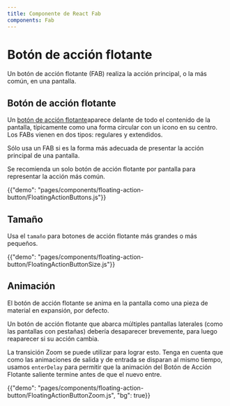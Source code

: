 ```yaml
---
title: Componente de React Fab
components: Fab
---
```


# Botón de acción flotante

<p class="description">Un botón de acción flotante (FAB) realiza la acción principal, o la más común, en una pantalla.</p>

## Botón de acción flotante

Un [botón de acción flotante](https://material.io/design/components/buttons-floating-action-button.html)aparece delante de todo el contenido de la pantalla, típicamente como una forma circular con un icono en su centro. Los FABs vienen en dos tipos: regulares y extendidos.

Sólo usa un FAB si es la forma más adecuada de presentar la acción principal de una pantalla.

Se recomienda un solo botón de acción flotante por pantalla para representar la acción más común.

{{"demo": "pages/components/floating-action-button/FloatingActionButtons.js"}}

## Tamaño

Usa el `tamaño` para botones de acción flotante más grandes o más pequeños.

{{"demo": "pages/components/floating-action-button/FloatingActionButtonSize.js"}}

## Animación

El botón de acción flotante se anima en la pantalla como una pieza de material en expansión, por defecto.

Un botón de acción flotante que abarca múltiples pantallas laterales (como las pantallas con pestañas) debería desaparecer brevemente, para luego reaparecer si su acción cambia.

La transición Zoom se puede utilizar para lograr esto. Tenga en cuenta que como las animaciones de salida y de entrada se disparan al mismo tiempo, usamos `enterDelay` para permitir que la animación del Botón de Acción Flotante saliente termine antes de que el nuevo entre.

{{"demo": "pages/components/floating-action-button/FloatingActionButtonZoom.js", "bg": true}}
